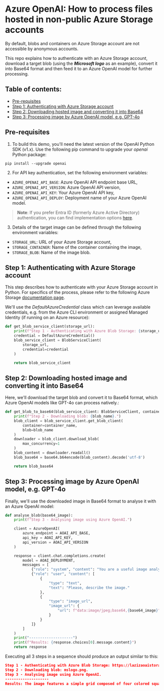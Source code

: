 # Azure OpenAI: How to process files hosted in non-public Azure Storage accounts

By default, blobs and containers on Azure Storage account are not accessible by anonymous accounts.

This repo explains how to authenticate with an Azure Storage account, download a target blob (using the **_Microsoft logo_** as an example), convert it into Base64 format and then feed it to an Azure OpenAI model for further processing.

## Table of contents:
- [Pre-requisites](https://github.com/LazaUK/AOAI-ProtectedStorage-SDKv1#pre-requisites)
- [Step 1: Authenticating with Azure Storage account](https://github.com/LazaUK/AOAI-ProtectedStorage-SDKv1#step-1-authenticating-with-azure-storage-account)
- [Step 2: Downloading hosted image and converting it into Base64](https://github.com/LazaUK/AOAI-ProtectedStorage-SDKv1#step-2-downloading-hosted-image-and-converting-it-into-base64)
- [Step 3: Processing image by Azure OpenAI model, e.g. GPT-4o](https://github.com/LazaUK/AOAI-ProtectedStorage-SDKv1#step-3-processing-image-by-azure-openai-model-eg-gpt-4o)

## Pre-requisites
1. To build this demo, you'll need the latest version of the OpenAI Python SDK (v1.x). Use the following pip command to upgrade your _openai_ Python package:
```
pip install --upgrade openai
```
2. For API key authentication, set the following environment variables:
- ```AZURE_OPENAI_API_BASE```: Azure OpenAI API endpoint base URL,
- ```AZURE_OPENAI_API_VERSION```: Azure OpenAI API version,
- ```AZURE_OPENAI_API_KEY```: Your Azure OpenAI API key,
- ```AZURE_OPENAI_API_DEPLOY```: Deployment name of your Azure OpenAI model.
>**Note**: If you prefer Entra ID (formerly Azure Active Directory) authentication, you can find implementation options [here](https://github.com/LazaUK/AOAI-EntraIDAuth-SDKv1).
3. Details of the target image can be defined through the following environment variables:
- ```STORAGE_URL```: URL of your Azure Storage account,
- ```STORAGE_CONTAINER```: Name of the container containing the image,
- ```STORAGE_BLOB```: Name of the image blob.

## Step 1: Authenticating with Azure Storage account
This step describes how to authenticate with your Azure Storage account in Python. For specifics of the process, please refer to the following Azure Storage [documentation page](https://learn.microsoft.com/en-us/azure/storage/blobs/storage-blob-python-get-started).

We'll use the _DefaultAzureCredential_ class which can leverage available credentials, e.g. from the Azure CLI environment or assigned Managed Identity (if running on an Azure resource):
``` Python
def get_blob_service_client(storage_url):
    print(f"Step 1 - Authenticating with Azure Blob Storage: {storage_url}.")
    credential = DefaultAzureCredential()
    blob_service_client = BlobServiceClient(
        storage_url,
        credential=credential
    )

    return blob_service_client
```

## Step 2: Downloading hosted image and converting it into Base64
Here, we'll download the target blob and convert it to Base64 format, which Azure OpenAI models like GPT-4o can process natively.:
``` Python
def get_blob_to_base64(blob_service_client: BlobServiceClient, container_name, blob_name):
    print(f"Step 2 - Downloading blob: {blob_name}.")
    blob_client = blob_service_client.get_blob_client(
        container=container_name,
        blob=blob_name
    )
    downloader = blob_client.download_blob(
        max_concurrency=1
    )
    blob_content = downloader.readall()
    blob_base64 = base64.b64encode(blob_content).decode('utf-8')

    return blob_base64
```

## Step 3: Processing image by Azure OpenAI model, e.g. GPT-4o
Finally, we'll use the downloaded image in Base64 format to analyse it with an Azure OpenAI model:
``` Python
def analyse_blob(base64_image):
    print(f"Step 3 - Analysing image using Azure OpenAI.")

    client = AzureOpenAI(
        azure_endpoint = AOAI_API_BASE,
        api_key = AOAI_API_KEY,
        api_version = AOAI_API_VERSION
    )

    response = client.chat.completions.create(
        model = AOAI_DEPLOYMENT,
        messages = [
            {"role": "system", "content": "You are a useful image analyser."},
            {"role": "user", "content": [  
                { 
                    "type": "text", 
                    "text": "Please, describe the image." 
                },
                { 
                    "type": "image_url",
                    "image_url": {
                        "url": f"data:image/jpeg;base64,{base64_image}"
                    }
                }
            ]} 
        ]
    )
    print("--------------------")
    print(f"Results: {response.choices[0].message.content}")
    return response
```

Executing all 3 steps in a sequence should produce an output similar to this:
``` JSON
Step 1 - Authenticating with Azure Blob Storage: https://lazizaoaistorage.blob.core.windows.net.
Step 2 - Downloading blob: mslogo.png.
Step 3 - Analysing image using Azure OpenAI.
--------------------
Results: The image features a simple grid composed of four colored squares. The top left square is orange, the top right square is green, the bottom left square is blue, and the bottom right square is yellow. The squares are arranged in a 2x2 format.
```

